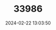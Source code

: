 ---
title: "33986"
category: "Myristica fragrans"
draft: false
date: 2024-02-22 13:03:50
languages:
  English: ["Nutmeg"]
  Spanish; Castilian: ["Nuez De Banda", "Nuez De Especias", "Nuez Moscada"]
  Indonesian: ["Pala"]
  Chinese: ["Rou Dou Ku"]
---